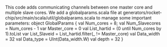 This code adds communicating channels between one master core and multiple slave cores. We add a globalparams.scala file at generators/rocket-chip/src/main/scala/util/globalparams.scala to manage some important parameters:
     object GlobalParams {
       val Num_cores = 8;
       val Num_Slavecores = Num_cores - 1
       var Master_core = 0
       val List_hartid = (0 until Num_cores by 1).toList
       var List_Slaveid = List_hartid.filter(_ != Master_core)
       val Data_width = 32
       val Data_type = UInt(Data_width.W)
       val depth = 32
     }
